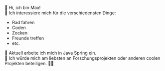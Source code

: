 👋 Hi, ich bin Max!   
👀 Ich interessiere mich für die verschiedensten Dinge:
  - Rad fahren
  - Coden
  - Zocken
  - Freunde treffen
  - etc.


🌱 Aktuell arbeite ich mich in Java Spring ein.  
💞️ Ich würde mich am liebsten an Forschungsprojekten oder anderen coolen Projekten beteiligen. ✌🏻


<!---
asune/asune is a ✨ special ✨ repository because its `README.md` (this file) appears on your GitHub profile.
You can click the Preview link to take a look at your changes.
--->
